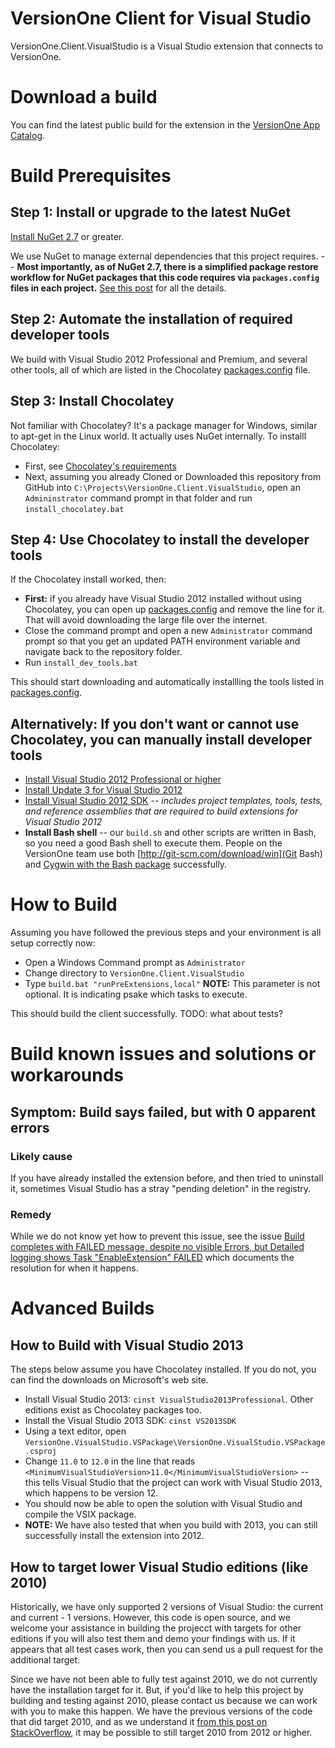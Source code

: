 # VersionOne Client for Visual Studio

VersionOne.Client.VisualStudio is a Visual Studio extension that connects to VersionOne.

# Download a build

You can find the latest public build for the extension in the [VersionOne App Catalog](http://v1appcatalog.azurewebsites.net/app/index.html#/Details/VersionOne.Client.VisualStudio).

# Build Prerequisites

## Step 1: Install or upgrade to the latest NuGet

[Install NuGet 2.7](http://docs.nuget.org/docs/release-notes/nuget-2.7) or greater.

We use NuGet to manage external dependencies that this project requires. -- **Most importantly, as of NuGet 2.7, there is a simplified package restore workflow for NuGet packages that this code requires via `packages.config` files in each project.** [See this post](http://docs.nuget.org/docs/release-notes/nuget-2.7) for all the details.

## Step 2: Automate the installation of required developer tools

We build with Visual Studio 2012 Professional and Premium, and several other tools, all of which are listed in
the Chocolatey [packages.config](packages.config) file.

## Step 3: Install Chocolatey

Not familiar with Chocolatey? It's a package manager for Windows, similar to apt-get in the Linux world. It actually uses NuGet internally. To installl Chocolatey:

* First, see [Chocolatey's requirements](https://github.com/chocolatey/chocolatey/wiki)
* Next, assuming you already Cloned or Downloaded this repository from GitHub into `C:\Projects\VersionOne.Client.VisualStudio`, open an `Admininstrator` command prompt in that folder and run `install_chocolatey.bat`

## Step 4: Use Chocolatey to install the developer tools

If the Chocolatey install worked, then:

* **First:** if you already have Visual Studio 2012 installed without using Chocolatey, you can open up [packages.config](packages.config) and remove the line for it. That will avoid downloading the large file over the internet.
* Close the command prompt and open a new `Administrator` command prompt so that you get an updated PATH environment variable and navigate back to the repository folder.
* Run `install_dev_tools.bat`

This should start downloading and automatically installling the tools listed in [packages.config](packages.config).

## Alternatively: If you don't want or cannot use Chocolatey, you can manually install developer tools

* [Install Visual Studio 2012 Professional or higher](http://msdn.microsoft.com/en-US/library/vstudio/e2h7fzkw.aspx)
* [Install Update 3 for Visual Studio 2012](http://support.microsoft.com/kb/2835600)
* [Install Visual Studio 2012 SDK](http://www.microsoft.com/en-us/download/details.aspx?id=30668) -- *includes project templates, tools, tests, and reference assemblies that are required to build extensions for Visual Studio 2012*
* **Install Bash shell** -- our `build.sh` and other scripts are written in Bash, so you need a good Bash shell to execute them. People on the VersionOne team use both [http://git-scm.com/download/win](Git Bash) and 
[Cygwin with the Bash package](http://www.cygwin.com/) successfully.

# How to Build

Assuming you have followed the previous steps and your environment is all setup correctly now:

* Open a Windows Command prompt as `Administrator`
* Change directory to `VersionOne.Client.VisualStudio`
* Type `build.bat "runPreExtensions,local"`
**NOTE:** This parameter is not optional. It is indicating psake which tasks to execute.

This should build the client successfully. TODO: what about tests?

# Build known issues and solutions or workarounds

## Symptom: Build says failed, but with 0 apparent errors

### Likely cause

If you have already installed the extension before, and then tried to uninstall it, sometimes Visual Studio has a stray "pending deletion" in the registry.

### Remedy

While we do not know yet how to prevent this issue, see the issue [Build completes with FAILED message, despite no visible Errors, but Detailed logging shows Task "EnableExtension" FAILED](https://github.com/versionone/VersionOne.Client.VisualStudio/issues/10) which documents the resolution for when it happens.

# Advanced Builds

## How to Build with Visual Studio 2013

The steps below assume you have Chocolatey installed. If you do not, you can find the downloads on Microsoft's web site.

* Install Visual Studio 2013: `cinst VisualStudio2013Professional`. Other editions exist as Chocolatey packages too.
* Install the Visual Studio 2013 SDK: `cinst VS2013SDK`
* Using a text editor, open `VersionOne.VisualStudio.VSPackage\VersionOne.VisualStudio.VSPackage.csproj`
* Change `11.0` to `12.0` in the line that reads `<MinimumVisualStudioVersion>11.0</MinimumVisualStudioVersion>` -- this tells Visual Studio that the project can work with Visual Studio 2013, which happens to be version 12.
* You should now be able to open the solution with Visual Studio and compile the VSIX package.
* **NOTE:** We have also tested that when you build with 2013, you can still successfully install the extension into 2012.

## How to target lower Visual Studio editions (like 2010)

Historically, we have only supported 2 versions of Visual Studio: the current and current - 1 versions. However, this code is open source, and we welcome your assistance in building the projecct with targets for other editions if you will also test them and demo your findings with us. If it appears that all test cases work, then you can send us a pull request for the additional target.

Since we have not been able to fully test against 2010, we do not currently have the installation target for it. But, if you'd like to help this project by building and testing against 2010, please contact us because we can work with you to make this happen. We have the previous versions of the code that did target 2010, and as we understand it [from this post on StackOverflow](http://stackoverflow.com/questions/12499133/develop-vsix-for-vs2010-under-vs2012), it may be possible to still target 2010 from 2012 or higher.
